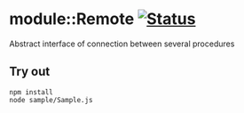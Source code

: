 
# module::Remote [![Status](https://github.com/Wandalen/wRemote/workflows/Test/badge.svg)](https://github.com/Wandalen/wRemote}/actions?query=workflow%3ATest)

Abstract interface of connection between several procedures

## Try out
```
npm install
node sample/Sample.js
```
